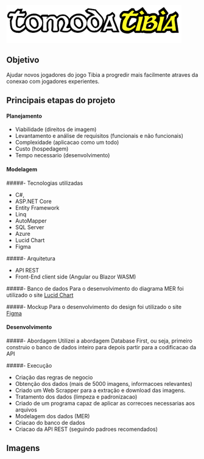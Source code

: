 ![Preview1](./GitHubUtils/imgs/logo_grande.png)  

## Objetivo

Ajudar novos jogadores  do jogo Tibia a progredir mais facilmente atraves da conexao com jogadores experientes. 
 
## Principais etapas do projeto  

#### Planejamento

- Viabilidade (direitos de imagem)
- Levantamento e análise de requisitos (funcionais e não funcionais)
- Complexidade (aplicacao como um todo)
- Custo (hospedagem)
- Tempo necessario (desenvolvimento)

#### Modelagem
#####- Tecnologias utilizadas
- C#,
- ASP.NET Core
- Entity Framework
- Linq
- AutoMapper
- SQL Server
- Azure
- Lucid Chart
- Figma

#####- Arquitetura
- API REST
- Front-End client side (Angular ou Blazor WASM)


#####- Banco de dados
Para o desenvolvimento do diagrama MER foi utilizado o site [Lucid Chart](https://www.lucidchart.com/ "Lucid Chart")

#####- Mockup
Para o desenvolvimento do design foi utilizado o site [Figma](http://https://www.figma.com/ "Figma")


#### Desenvolvimento
#####- Abordagem
Utilizei a abordagem Database First, ou seja, primeiro construio o banco de dados inteiro para depois partir para a codificacao da API

#####- Execução
- Criação das regras de negocio
- Obtenção dos dados (mais de 5000 imagens, informacoes relevantes)
 - Criado um Web Scrapper para a extração e download das imagens.
- Tratamento dos dados (limpeza e padronizacao)
 -  Criado de um programa capaz de aplicar as correcoes necessarias aos arquivos
- Modelagem dos dados (MER)
- Criacao do banco de dados
- Criacao da API REST (seguindo padroes recomendados)

## Imagens

